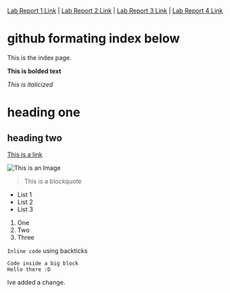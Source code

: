 [Lab Report 1 Link](lab-report-1-week-2.html) |  [Lab Report 2 Link](lab-report-2-week-4.html) |  [Lab Report 3 Link](lab-report-3-week-6.html) |  [Lab Report 4 Link](lab-report-4-week-8.html)


# github formating index below 

This is the index page.

__This is bolded text__

*This is italicized*

# heading one
## heading two
[This is a link](https://youtu.be/dQw4w9WgXcQ)

![This is an Image](https://plantsforallseasons.com/wp-content/uploads/2020/06/hibiscus-uses-pfas-plant-flower.jpg)
> This is a blockquote

* List 1
* List 2
* List 3

1. One
2. Two
3. Three

`Inline code` using backticks

``` 
Code inside a big block
Hello there :D
```

Ive added a change.
